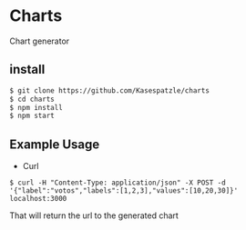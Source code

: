 # Charts

Chart generator

## install
```bash
$ git clone https://github.com/Kasespatzle/charts
$ cd charts
$ npm install
$ npm start
```

## Example Usage

- Curl
```
$ curl -H "Content-Type: application/json" -X POST -d '{"label":"votos","labels":[1,2,3],"values":[10,20,30]}' localhost:3000

```
That will return the url to the generated chart
